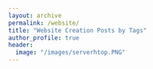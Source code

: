 ```yaml
---
layout: archive
permalink: /website/
title: "Website Creation Posts by Tags"
author_profile: true
header:
  image: "/images/serverhtop.PNG"
---
```

